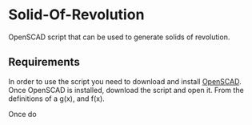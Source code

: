 # Solid-Of-Revolution
OpenSCAD script that can be used to generate solids of revolution.

## Requirements

In order to use the script you need to download and install [OpenSCAD](https://openscad.org/). Once OpenSCAD is installed, download the script and open it.
From the definitions of a g(x), and f(x).

Once do
